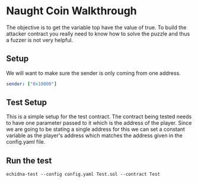 # Naught Coin Walkthrough
The objective is to get the variable top have the value of true. To build the attacker contract you really need to know how to solve the puzzle and thus a fuzzer is not very helpful. 

## Setup

We will want to make sure the sender is only coming from one address. 

```yaml
sender: ["0x10000"]
```

## Test Setup
This is a simple setup for the test contract. The contract being tested needs to have one parameter passed to it which is the address of the player. Since we are going to be stating a single address for this we can set a constant variable as the player's address which matches the address given in the config.yaml file. 

## Run the test
```shell
echidna-test --config config.yaml Test.sol --contract Test
```
